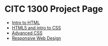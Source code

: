 # CITC 1300 Project Page

<ul>
    <li>
        <a href="intro_to_html/index.html" target="_blank">Intro to HTML</a>
    </li>
    <li>
        <a href="HTML5_and_CSS/index.html" target="_blank">HTML5 and intro to CSS</a>
    </li>
    <li>
        <a href="Advanced_CSS/index.html" target="_blank">Advanced CSS</a>
    </li>
    <li>
        <a href="Responsive_Web_Design/index.html" target="_blank">Responsive Web Design</a>
    </li>
</ul>